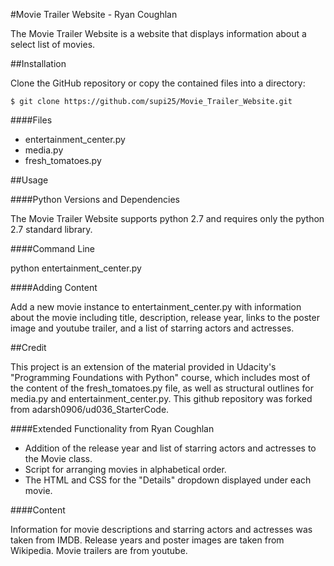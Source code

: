 #Movie Trailer Website - Ryan Coughlan

The Movie Trailer Website is a website that displays information about a select list of movies.

##Installation

Clone the GitHub repository or copy the contained files into a directory:

`$ git clone https://github.com/supi25/Movie_Trailer_Website.git`

####Files

- entertainment_center.py
- media.py
- fresh_tomatoes.py

##Usage

####Python Versions and Dependencies

The Movie Trailer Website supports python 2.7 and requires only the python 2.7 standard library.

####Command Line

python entertainment_center.py

####Adding Content

Add a new movie instance to entertainment_center.py with information about the movie including title, description, release year, links to the poster image and youtube trailer, and a list of starring actors and actresses.

##Credit

This project is an extension of the material provided in Udacity's "Programming Foundations with Python" course, which includes most of the content of the fresh_tomatoes.py file, as well as structural outlines for media.py and entertainment_center.py. This github repository was forked from adarsh0906/ud036_StarterCode.

####Extended Functionality from Ryan Coughlan

- Addition of the release year and list of starring actors and actresses to the Movie class.
- Script for arranging movies in alphabetical order.
- The HTML and CSS for the "Details" dropdown displayed under each movie.

####Content

Information for movie descriptions and starring actors and actresses was taken from IMDB. Release years and poster images are taken from Wikipedia. Movie trailers are from youtube.
